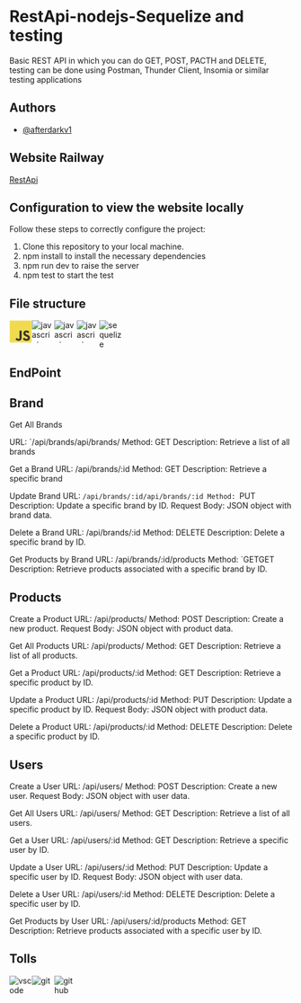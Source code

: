 # RestApi-nodejs-Sequelize and testing

Basic REST API in which you can do GET, POST, PACTH and DELETE, testing can be done using Postman, Thunder Client, Insomia or similar testing applications

## Authors

- [@afterdarkv1](https://github.com/afterdarkv1)


## Website Railway

[RestApi](https://apirest-sequelize-production.up.railway.app/api/products)


## Configuration to view the website locally

Follow these steps to correctly configure the project:

1. Clone this repository to your local machine.
2. npm install to install the necessary dependencies
3. npm run dev to raise the server
3. npm test to start the test

## File structure

<div style="display: flex;">
    <img src="https://raw.githubusercontent.com/devicons/devicon/master/icons/javascript/javascript-original.svg" alt="javascript" width="40" height="40"/> 
    <img src="https://cdn.jsdelivr.net/gh/devicons/devicon/icons/mysql/mysql-original.svg" alt="javascript" width="40" height="40"/>
    <img src="https://cdn.jsdelivr.net/gh/devicons/devicon/icons/express/express-original.svg" alt="javascript" width="40" height="40"/>
    <img src="https://cdn.jsdelivr.net/gh/devicons/devicon/icons/nodejs/nodejs-original.svg" alt="javascript" width="40" height="40"/>
    <img src="https://cdn.jsdelivr.net/gh/devicons/devicon/icons/sequelize/sequelize-original.svg" alt="sequelize" width="40" heigth="40" />     
</div>

## EndPoint


## Brand

Get All Brands

URL: `/api/brands/api/brands/
Method: GET
Description: Retrieve a list of all brands

Get a Brand
URL: /api/brands/:id
Method: GET
Description: Retrieve a specific brand

Update Brand
URL: `/api/brands/:id/api/brands/:id
Method: `PUT
Description: Update a specific brand by ID.
Request Body: JSON object with brand data.

Delete a Brand
URL: /api/brands/:id
Method: DELETE
Description: Delete a specific brand by ID.

Get Products by Brand
URL: /api/brands/:id/products
Method: `GETGET
Description: Retrieve products associated with a specific brand by ID.

## Products

Create a Product
URL: /api/products/
Method: POST
Description: Create a new product.
Request Body: JSON object with product data.

Get All Products
URL: /api/products/
Method: GET
Description: Retrieve a list of all products.

Get a Product
URL: /api/products/:id
Method: GET
Description: Retrieve a specific product by ID.

Update a Product
URL: /api/products/:id
Method: PUT
Description: Update a specific product by ID.
Request Body: JSON object with product data.

Delete a Product
URL: /api/products/:id
Method: DELETE
Description: Delete a specific product by ID.

## Users

Create a User
URL: /api/users/
Method: POST
Description: Create a new user.
Request Body: JSON object with user data.

Get All Users
URL: /api/users/
Method: GET
Description: Retrieve a list of all users.

Get a User
URL: /api/users/:id
Method: GET
Description: Retrieve a specific user by ID.

Update a User
URL: /api/users/:id
Method: PUT
Description: Update a specific user by ID.
Request Body: JSON object with user data.

Delete a User
URL: /api/users/:id
Method: DELETE
Description: Delete a specific user by ID.

Get Products by User
URL: /api/users/:id/products
Method: GET
Description: Retrieve products associated with a specific user by ID.

## Tolls
<div style="display: flex;">
<img src="https://w7.pngwing.com/pngs/512/824/png-transparent-visual-studio-code-hd-logo-thumbnail.png" alt="vscode" width="40" heigth="40"/>
<img src="https://www.vectorlogo.zone/logos/git-scm/git-scm-icon.svg" alt="git" width="40" height="40"/>
<img src="https://cdn-icons-png.flaticon.com/512/25/25231.png" alt="github" width="40" heigth="40"/> 
</div>
          